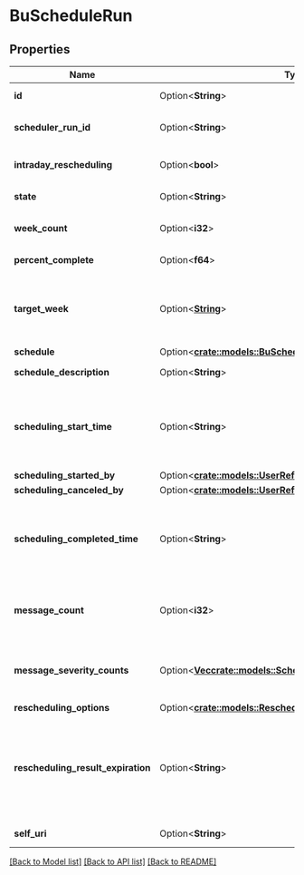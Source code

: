 # BuScheduleRun

## Properties

Name | Type | Description | Notes
------------ | ------------- | ------------- | -------------
**id** | Option<**String**> | The globally unique identifier for the object. | [optional][readonly]
**scheduler_run_id** | Option<**String**> | The scheduler run ID.  Reference this value for support | [optional]
**intraday_rescheduling** | Option<**bool**> | Whether this is an intraday rescheduling run | [optional]
**state** | Option<**String**> | The state of the generation run | [optional]
**week_count** | Option<**i32**> | The number of weeks spanned by the schedule | [optional]
**percent_complete** | Option<**f64**> | Percent completion of the schedule run | [optional]
**target_week** | Option<[**String**](string.md)> | The start date of the target week. Dates are represented as an ISO-8601 string. For example: yyyy-MM-dd | [optional]
**schedule** | Option<[**crate::models::BuScheduleReference**](BuScheduleReference.md)> |  | [optional]
**schedule_description** | Option<**String**> | The description of the generated schedule | [optional]
**scheduling_start_time** | Option<**String**> | When the schedule generation run started. Date time is represented as an ISO-8601 string. For example: yyyy-MM-ddTHH:mm:ss[.mmm]Z | [optional]
**scheduling_started_by** | Option<[**crate::models::UserReference**](UserReference.md)> |  | [optional]
**scheduling_canceled_by** | Option<[**crate::models::UserReference**](UserReference.md)> |  | [optional]
**scheduling_completed_time** | Option<**String**> | When the scheduling run was completed, if applicable. Date time is represented as an ISO-8601 string. For example: yyyy-MM-ddTHH:mm:ss[.mmm]Z | [optional]
**message_count** | Option<**i32**> | The number of schedule generation messages for this schedule generation run | [optional]
**message_severity_counts** | Option<[**Vec<crate::models::SchedulerMessageSeverityCount>**](SchedulerMessageSeverityCount.md)> | The list of schedule generation message counts by severity for this schedule generation run | [optional]
**rescheduling_options** | Option<[**crate::models::ReschedulingOptionsRunResponse**](ReschedulingOptionsRunResponse.md)> |  | [optional]
**rescheduling_result_expiration** | Option<**String**> | When the reschedule result will expire.  Null unless intradayRescheduling is true. Date time is represented as an ISO-8601 string. For example: yyyy-MM-ddTHH:mm:ss[.mmm]Z | [optional]
**self_uri** | Option<**String**> | The URI for this object | [optional][readonly]

[[Back to Model list]](../README.md#documentation-for-models) [[Back to API list]](../README.md#documentation-for-api-endpoints) [[Back to README]](../README.md)


